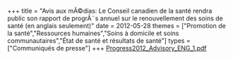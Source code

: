 +++
title = "Avis aux mÃ©dias: Le Conseil canadien de la santé rendra public son rapport de progrÃ¨s annuel sur le renouvellement des soins de santé (en anglais seulement)"
date = 2012-05-28
themes = ["Promotion de la santé","Ressources humaines","Soins à domicile et soins communautaires","État de santé et résultats de santé"]
types = ["Communiqués de presse"]
+++
[Progress2012_Advisory_ENG_1.pdf](/files/Progress2012_Advisory_ENG_1.pdf)
